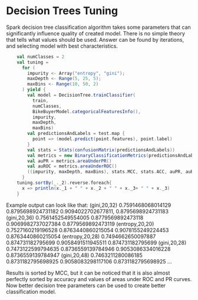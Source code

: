 # Decision Trees Tuning 

Spark decision tree classification algorithm takes some parameters that can significantly influence quality of created model. 
There is no simple theory that tells what values should be used. Answer can be found by iterations, and selecting model with best characteristics. 
```scala
    val numClasses = 2
    val tuning =
      for (
        impurity <- Array("entropy", "gini");
        maxDepth <- Range(5, 25, 5);
        maxBins <- Range(10, 50, 2)
      ) yield {
        val model = DecisionTree.trainClassifier(
          train,
          numClasses,
          BikeBuyerModel.categoricalFeaturesInfo(),
          impurity,
          maxDepth,
          maxBins)
        val predictionsAndLabels = test.map {
          point => (model.predict(point.features), point.label)
        }
        val stats = Stats(confusionMatrix(predictionsAndLabels))
        val metrics = new BinaryClassificationMetrics(predictionsAndLabels)
        val auPR = metrics.areaUnderPR()
        val auROC = metrics.areaUnderROC()        
        ((impurity, maxDepth, maxBins), stats.MCC, stats.ACC, auPR, auROC)
      }
    tuning.sortBy(_._2).reverse.foreach{
      x => println(x._1 + " " + x._2 + " " + x._3+ " " + x._3)
    }
```
Example output can look like that:
(gini,20,32) 0.7591468068014129 0.8795698924731182 0.9094022702677811, 0.8795698924731183
(gini,20,36) 0.7561452549554005 0.8779569892473118 0.9069982737027384 0.8779569892473119
(entropy,20,20) 0.7527160219196528 0.8763440860215054 0.9078155249224453 0.8763440860215054
(entropy,20,28) 0.7494662650097887 0.874731182795699 0.9058491511945511 0.874731182795699
(gini,20,28) 0.7473122599794635 0.8736559139784946 0.9053086334016228 0.8736559139784947
(gini,20,48) 0.7463211280086185 0.8731182795698925 0.9058083298117106 0.8731182795698925
…

Results is sorted by MCC, but it can be noticed that it is also almost perfectly sorted by accuracy and values of areas under ROC and PR curves. Now better decision tree parameters can be used to create better classification model.
